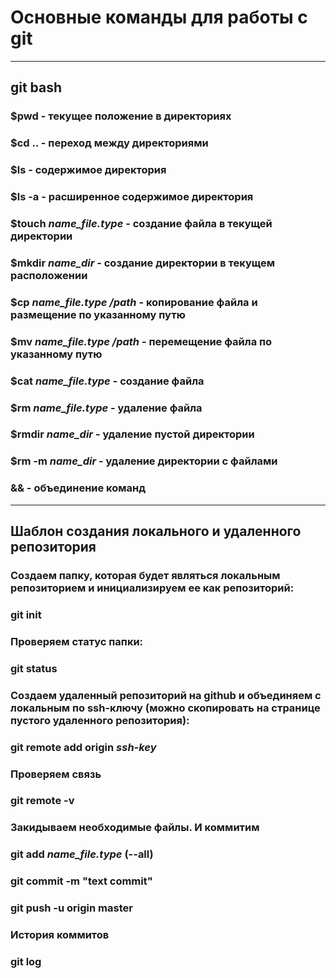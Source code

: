 # Основные команды для работы с git
----
## git bash  
### **$pwd** - текущее положение в директориях  
### **$cd ..** - переход между директориями  
### **$ls** - содержимое директория  
### **$ls -a** - расширенное содержимое директория  
### **$touch** *name_file.type* - создание файла в текущей директории  
### **$mkdir** *name_dir* - создание директории в текущем расположении  
### **$cp** *name_file.type* */path* - копирование файла и размещение по указанному путю  
### **$mv** *name_file.type* */path* - перемещение файла по указанному путю  
### **$cat** *name_file.type* - создание файла  
### **$rm** *name_file.type* - удаление файла  
### **$rmdir** *name_dir* - удаление пустой директории  
### **$rm -m** *name_dir* - удаление директории с файлами  
### **&&** - объединение команд  
  
----
  
## Шаблон создания локального и удаленного репозитория  
### Создаем папку, которая будет являться локальным репозиторием и инициализируем ее как репозиторий:  
### **git init**  
### Проверяем статус папки:  
### **git status**
### Создаем удаленный репозиторий на github и объединяем с локальным по ssh-ключу (можно скопировать на странице пустого удаленного репозитория): 
### **git remote add origin** *ssh-key*  
### Проверяем связь  
### **git remote -v**  
### Закидываем необходимые файлы. И коммитим  
### **git add** *name_file.type* (--all)  
### git commit -m "text commit"  
### git push -u origin master  
### История коммитов   
### git log

